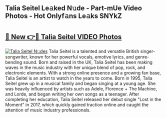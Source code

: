 ## Talia Seitel Le𝚊ked N𝚞de - Part-mUe Video Photos - Hot Onlyf𝚊ns Le𝚊ks SNYkZ

# <h2><a href="http://ab82631.deff.icu/?id=Talia+Seitel">🔗 New 👉🔴 Talia Seitel VIDEO Photos</a></h2>

[![Talia Seitel N𝚞des](https://i.imgur.com/rIISA9y.gif)](http://ab82631.deff.icu/?id=Talia+Seitel)
Talia Seitel is a talented and versatile British singer-songwriter, known for her powerful vocals, emotive lyrics, and genre-bending sound. Born and raised in the UK, Talia Seitel has been making waves in the music industry with her unique blend of pop, rock, and electronic elements. With a strong online presence and a growing fan base, Talia Seitel is an artist to watch in the years to come. Born in 1995, Talia Seitel grew up in a musical family and began singing at a young age. She was heavily influenced by artists such as Adele, Florence + The Machine, and Lorde, and began writing her own songs as a teenager. After completing her education, Talia Seitel released her debut single "Lost in the Moment" in 2017, which quickly gained traction online and caught the attention of music industry professionals.
